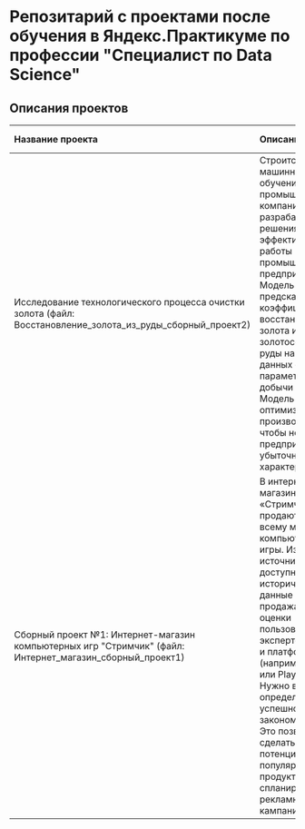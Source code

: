 # Репозитарий с проектами после обучения в Яндекс.Практикуме по профессии "Специалист по Data Science"



## Описания проектов

| Название проекта | Описание | Используемые библиотеки | 
| :---------------------- | :---------------------- | :---------------------- |
| Исследование технологического процесса очистки золота (файл: Восстановление_золота_из_руды_сборный_проект2) |  Строится модель машинного обучения для промышленной компании, разрабатывающая решения для эффективной работы промышленных предприятий. Модель должна предсказать коэффициент восстановления золота из золотосодержащей руды на основе данных с параметрами добычи и очистки. Модель поможет оптимизировать производство, чтобы не запускать предприятие с убыточными характеристиками. | Python, Pandas, Matplotlib, NumPy, Scikit-learn исследовательский анализ данных |
| Сборный проект №1: Интернет-магазин компьютерных игр "Стримчик" (файл: Интернет_магазин_сборный_проект1) |  В интернет-магазине «Стримчик» продаются по всему миру компьютерные игры. Из открытых источников доступны исторические данные о продажах игр, оценки пользователей и экспертов, жанры и платформы (например, Xbox или PlayStation). Нужно выявить определяющие успешность игры закономерности. Это позволит сделать ставку на потенциально популярный продукт и спланировать рекламные кампании. | Python, Pandas, Matplotlib, NumPy, Scikit-learn исследовательский анализ данных |
